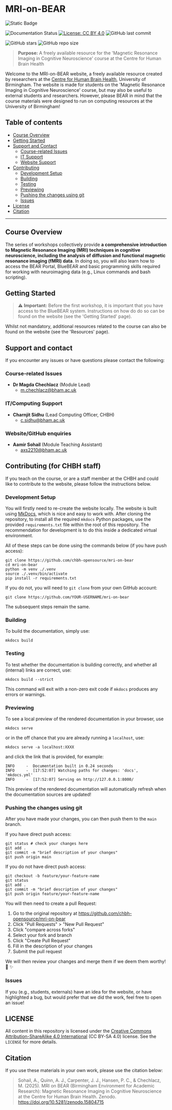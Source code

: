 # MRI-on-BEAR

![Static Badge](https://img.shields.io/badge/DOI-10.5281%2Fzenodo.15804715-blue?style=flat)

![Documentation Status](https://img.shields.io/badge/docs-passing-brightgreen) [![License: CC BY 4.0](https://img.shields.io/badge/License-CC%20BY%204.0-lightgrey.svg)](https://creativecommons.org/licenses/by/4.0/) ![GitHub last commit](https://img.shields.io/github/last-commit/chbh-opensource/mri-on-bear-edu) 

![GitHub stars](https://img.shields.io/github/stars/chbh-opensource/mri-on-bear-edu) ![GitHub repo size](https://img.shields.io/github/repo-size/chbh-opensource/mri-on-bear-edu)

> **Purpose:** A freely available resource for the 'Magnetic Resonance Imaging in Cognitive Neuroscience' course at the Centre for Human Brain Health

Welcome to the MRI-on-BEAR website, a freely available resource created by researchers at the [Centre for Human Brain Health](https://www.birmingham.ac.uk/research/centre-for-human-brain-health), University of Birmingham. The website is made for students on the 'Magnetic Resonance Imaging in Cognitive Neuroscience' course, but may also be useful to external students and researchers. However, please BEAR in mind that the course materials were designed to run on computing resources at the University of Birmingham!

## Table of contents

- [Course Overview](#course-overview)
- [Getting Started](#getting-started)
- [Support and Contact](#support-and-contact)
  - [Course-related Issues](#-course-related-issues)
  - [IT Support](#-it-support)
  - [Website Support](#-website-support)
- [Contributing](#-contributing)
  - [Development Setup](#-development-setup)
  - [Building](#building)
  - [Testing](#testing)
  - [Previewing](#previewing)
  - [Pushing the changes using git](#pushing-the-changes-using-git)
  - [Issues](#issues)
- [License](#license)
- [Citation](#citation)

--- 

## Course Overview

The series of workshops collectively provide <b>a comprehensive introduction to Magnetic Resonance Imaging (MRI) techniques in cognitive neuroscience, including the analysis of diffusion and functional magnetic resonance imaging (fMRI) data</b>. In doing so, you will also learn how to access the BEAR Portal, BlueBEAR and basic programming skills required for working with neuroimaging data (e.g., Linux commands and bash scripting). 

## Getting Started

> ⚠️ **Important:** Before the first workshop, it is important that you have access to the BlueBEAR system. Instructions on how do do so can be found on the website (see the 'Getting Started' page). 

Whilst not mandatory, additional resources related to the course can also be found on the website (see the 'Resources' page).

## Support and contact

If you encounter any issues or have questions please contact the following:

### Course-related Issues
- **Dr Magda Chechlacz** (Module Lead)
  - [m.chechlacz@bham.ac.uk](mailto:m.chechlacz@bham.ac.uk)

### IT/Computing Support
- **Charnjit Sidhu** (Lead Computing Officer, CHBH)
  - [c.sidhu@bham.ac.uk](mailto:c.sidhu@bham.ac.uk)

### Website/GitHub enquiries
- **Aamir Sohail** (Module Teaching Assistant)
  - [axs2210@bham.ac.uk](mailto:axs2210@bham.ac.uk)

## Contributing (for CHBH staff)

If you teach on the course, or are a staff member at the CHBH and could like to contribute to the website, please follow the instructions below.

### Development Setup

You will firstly need to re-create the website locally. The website is built using [MkDocs](https://www.mkdocs.org/), which is nice and easy to work with. After cloning the repository, to install all the required `mkdocs` Python packages, use the provided `requirements.txt` file within the root of this repository. The recommendation for development is to do this inside a dedicated virtual environment. 

All of these steps can be done using the commands below (if you have push access):

```shell
git clone https://github.com/chbh-opensource/mri-on-bear
cd mri-on-bear
python -m venv ./.venv
source ./.venv/bin/activate
pip install -r requirements.txt
```

If you do not, you will need to `git clone` from your own GitHub account:

`git clone https://github.com/YOUR-USERNAME/mri-on-bear`

The subsequent steps remain the same.

### Building

To build the documentation, simply use:

```shell
mkdocs build
```

### Testing

To test whether the documentation is building correctly, and whether all (internal) links are correct, use:

```shell
mkdocs build --strict
```

This command will exit with a non-zero exit code if `mkdocs` produces any errors or warnings.

### Previewing

To see a local preview of the rendered documentation in your browser, use

```shell
mkdocs serve
```

or in the off chance that you are already running a `localhost`, use:

```shell
mkdocs serve -a localhost:XXXX
```

and click the link that is provided, for example:

```shell
INFO     -  Documentation built in 0.24 seconds
INFO     -  [17:52:07] Watching paths for changes: 'docs', 'mkdocs.yml'
INFO     -  [17:52:07] Serving on http://127.0.0.1:8000/
```

This preview of the rendered documentation will automatically refresh when the documentation sources are updated!

### Pushing the changes using git

After you have made your changes, you can then push them to the `main` branch.

If you have direct push access:

```shell
git status # check your changes here
git add .
git commit -m "brief description of your changes"
git push origin main
```

If you do not have direct push access:

```shell
git checkout -b feature/your-feature-name
git status
git add .
git commit -m "brief description of your changes"
git push origin feature/your-feature-name
```

You will then need to create a pull Request:

1) Go to the original repository at https://github.com/chbh-opensource/mri-on-bear
2) Click "Pull Requests" > "New Pull Request"
3) Click "compare across forks"
4) Select your fork and branch
5) Click "Create Pull Request"
6) Fill in the description of your changes
7) Submit the pull request

We will then review your changes and merge them if we deem them worthy! 👀 ✨

### Issues

If you (e.g., students, externals) have an idea for the website, or have highlighted a bug, but would prefer that we did the work, feel free to open an issue!

## LICENSE

All content in this repository is licensed under the [Creative Commons Attribution-ShareAlike 4.0 International](https://creativecommons.org/licenses/by-sa/4.0/) (CC BY-SA 4.0) license. See the `LICENSE` for more details.

## Citation

If you use these materials in your own work, please use the citation below:

> Sohail, A., Quinn, A. J., Carpenter, J. J., Hansen, P. C., & Chechlacz, M. (2025). 
MRI on BEAR (Birmingham Environment for Academic Research): Magnetic Resonance Imaging in Cognitive Neuroscience at the Centre for Human Brain Health.
Zenodo. https://doi.org/10.5281/zenodo.15804715